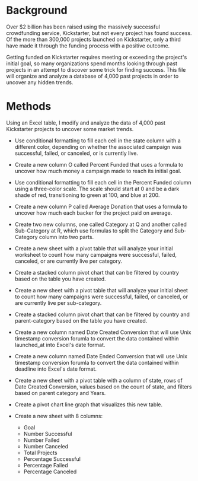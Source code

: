 # Background
Over $2 billion has been raised using the massively successful crowdfunding service, Kickstarter, but not every project has found success. Of the more than 300,000 projects launched on Kickstarter, only a third have made it through the funding process with a positive outcome.

Getting funded on Kickstarter requires meeting or exceeding the project's initial goal, so many organizations spend months looking through past projects in an attempt to discover some trick for finding success. This file will organize and analyze a database of 4,000 past projects in order to uncover any hidden trends.
# Methods
Using an Excel table, I modify and analyze the data of 4,000 past Kickstarter projects to uncover some market trends.

* Use conditional formatting to fill each cell in the state column with a different color, depending on whether the associated campaign was successful, failed, or canceled, or is currently live.

* Create a new column O called Percent Funded that uses a formula to uncover how much money a campaign made to reach its initial goal.

* Use conditional formatting to fill each cell in the Percent Funded column using a three-color scale. The scale should start at 0 and be a dark shade of red, transitioning to green at 100, and blue at 200.

* Create a new column P called Average Donation that uses a formula to uncover how much each backer for the project paid on average.

* Create two new columns, one called Category at Q and another called Sub-Category at R, which use formulas to split the Category and Sub-Category column into two parts.

* Create a new sheet with a pivot table that will analyze your initial worksheet to count how many campaigns were successful, failed, canceled, or are currently live per category.

* Create a stacked column pivot chart that can be filtered by country based on the table you have created.

* Create a new sheet with a pivot table that will analyze your initial sheet to count how many campaigns were successful, failed, or canceled, or are currently live per sub-category.

* Create a stacked column pivot chart that can be filtered by country and parent-category based on the table you have created.

* Create a new column named Date Created Conversion that will use Unix timestamp conversion forumla to convert the data contained within launched_at into Excel's date format.

* Create a new column named Date Ended Conversion that will use Unix timestamp conversion forumla to convert the data contained within deadline into Excel's date format.

* Create a new sheet with a pivot table with a column of state, rows of Date Created Conversion, values based on the count of state, and filters based on parent category and Years.

* Create a pivot chart line graph that visualizes this new table.

* Create a new sheet with 8 columns:
  * Goal
  * Number Successful
  * Number Failed
  * Number Canceled
  * Total Projects
  * Percentage Successful
  * Percentage Failed
  * Percentage Canceled
